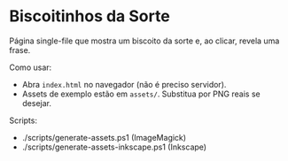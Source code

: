 ﻿# Biscoitinhos da Sorte

Página single-file que mostra um biscoito da sorte e, ao clicar, revela uma frase.

Como usar:
- Abra `index.html` no navegador (não é preciso servidor).
- Assets de exemplo estão em `assets/`. Substitua por PNG reais se desejar.

Scripts:
- ./scripts/generate-assets.ps1 (ImageMagick)
- ./scripts/generate-assets-inkscape.ps1 (Inkscape)
